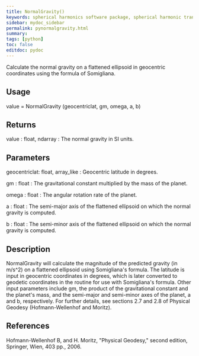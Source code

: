 ```yaml
---
title: NormalGravity()
keywords: spherical harmonics software package, spherical harmonic transform, legendre functions, multitaper spectral analysis, Python, gravity, magnetic field
sidebar: mydoc_sidebar
permalink: pynormalgravity.html
summary:
tags: [python]
toc: false
editdoc: pydoc
---
```


Calculate the normal gravity on a flattened ellipsoid in geocentric coordinates using the formula of Somigliana.

## Usage

value = NormalGravity (geocentriclat, gm, omega, a, b)

## Returns

value : float, ndarray
:   The normal gravity in SI units.

## Parameters

geocentriclat: float, array_like
:   Geocentric latitude in degrees.

gm : float
:   The gravitational constant multiplied by the mass of the planet.

omega : float
:   The angular rotation rate of the planet.

a : float
:   The semi-major axis of the flattened ellipsoid on which the normal gravity is computed.

b : float
:   The semi-minor axis of the flattened ellipsoid on which the normal gravity is computed.

## Description

NormalGravity will calculate the magnitude of the predicted gravity (in m/s^2) on a flattened ellipsoid using Somigliana's formula. The latitude is input in geocentric coordinates in degrees, which is later converted to geodetic coordinates in the routine for use with Somigliana's formula. Other input parameters include gm, the product of the gravitational constant and the planet's mass, and the semi-major and semi-minor axes of the planet, a and b, respectively. For further details, see sections 2.7 and 2.8 of Physical Geodesy (Hofmann-Wellenhof and Moritz).

## References

Hofmann-Wellenhof B, and H. Moritz, "Physical Geodesy," second edition, Springer, Wien, 403 pp., 2006.
